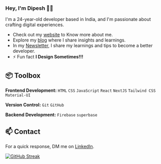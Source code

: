 
### Hey, I'm Dipesh 👋🏽  

I'm a 24-year-old developer based in India, and I'm passionate about crafting digital experiences. 

- Check out my [website](https://dipesh-joshi.netlify.app/) to Know more about me.
- Explore my [blog](https://dipeshjoshi4.hashnode.dev/) where I share insights and learnings.
- In my [Newsletter](https://substack.com/inbox), I share my learnings and tips to become a better developer.
- ⚡ Fun fact **I Design Sometimes!!!**

## 📦 Toolbox

**Frontend Development:** `HTML` `CSS` `JavaScript` `React` `NextJS` `Tailwind CSS` `Material-UI` 
 
**Version Control:** `Git` `GitHub` 

**Backend Development:**  `Firebase`  `superbase`


## 📫 Contact

 For a quick response, DM me on  [LinkedIn](https://www.linkedin.com/in/dipesh-joshi-2512a2162/). 

 [![GitHub Streak](https://streak-stats.demolab.com/?user=dipeshjoshi4)](https://git.io/streak-stats)



 





